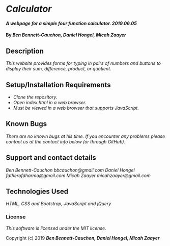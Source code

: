 # _Calculator_

#### _A webpage for a simple four function calculator. 2019.06.05_

#### By _**Ben Bennett-Cauchon, Daniel Hongel, Micah Zaayer**_

## Description

_This website provides forms for typing in pairs of numbers and buttons to display their sum, difference, product, or quotient._

## Setup/Installation Requirements

* _Clone the repository._
* _Open index.html in a web browser._
* _Must be viewed in a web browser that supports JavaScript._

## Known Bugs

_There are no known bugs at his time. If you encounter any problems please contact us at the contact info below (or through GitHub)._

## Support and contact details

_Ben Bennett-Cauchon bbcauchon@gmail.com_
_Daniel Hongel fatherofdharma@gmail.com_
_Micah Zaayer micahzaayer@gmail.com_

## Technologies Used

_HTML, CSS and Bootstrap, JavaScript and jQuery_

### License

*This software is licensed under the MIT license.*

Copyright (c) 2019 **_Ben Bennett-Cauchon, Daniel Hongel, Micah Zaayer_**
